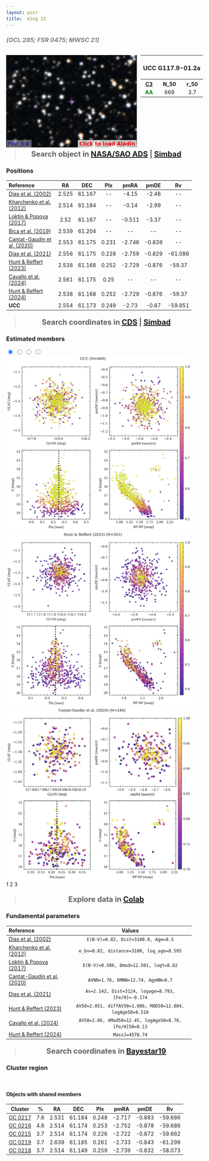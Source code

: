 ```yaml
---
layout: post
title:  King 13
---
```

<h3><span style="color: #808080;"><i>(OCL 285; FSR 0475; MWSC 21)</i></span></h3><div style="display: flex; justify-content: space-between; width:720px;height:250px">
<div style="text-align: center;">

<!-- Static image + data attributes for FOV and target -->
<img id="aladin_img"
     data-umami-event="aladin_load"
     src="https://raw.githubusercontent.com/ucc23/Q2N/main/plots/king13_aladin.webp"
     alt="Click to load Aladin Lite" 
     style="width:355px;height:250px; cursor: pointer;"
     data-fov="0.123" 
     data-target="2.554 61.173"/>
<!-- Div to contain Aladin Lite viewer -->
<div id="aladin-lite-div" style="width:355px;height:250px;display:none;"></div>
<!-- Aladin Lite script (will be loaded after the image is clicked) -->
<script src="{{ site.baseurl }}/scripts/aladin_load.js"></script>

</div>
<!-- Left block -->

<table style="width:355px;height:250px;">
  <!-- Row 1 (title) -->
  <tr>
    <td colspan="5"><h3>UCC G117.9-01.2a</h3></td>
  </tr>
  <!-- Row 2 -->
  <tr>
    <th style="text-align: center;"><a href="https://ucc.ar/faq#what-is-the-c3-parameter" title="Combined class">C3</a></th>
    <th style="text-align: center;"><div title="Stars with membership probability >50%">N_50</div></th>
    <th style="text-align: center;"><div title="Radius that contains half the members [arcmin]">r_50</div></th>
  </tr>
  <!-- Row 3 -->
  <tr>
    <td style="text-align: center;"><span style="color: green; font-weight: bold;">A</span><span style="color: green; font-weight: bold;">A</span></td>
    <td style="text-align: center;">669</td>
    <td style="text-align: center;">3.7</td>
  </tr>
</table>
</div>

> <p style="text-align:center; font-weight: bold; font-size:20px">Search object in <a data-umami-event="nasa_search" href="https://ui.adsabs.harvard.edu/search/q=%20collection%3Aastronomy%20body%3A%22King%2013%22&sort=date%20desc%2C%20bibcode%20desc&p_=0" target="_blank">NASA/SAO ADS</a> | <a data-umami-event="simbad_search" href="https://simbad.cds.unistra.fr/simbad/sim-id-refs?Ident=king13" target="_blank">Simbad</a></p>


### Positions

| Reference    | RA    | DEC   | Plx  | pmRA  | pmDE   |  Rv  |
| :---         | :---: | :---: | :---: | :---: | :---: | :---: |
|[Dias et al. (2002)](https://ui.adsabs.harvard.edu/abs/2002A%26A...389..871D) | 2.525 | 61.167 | -- | -4.15 | -2.46 | -- |
|[Kharchenko et al. (2012)](https://ui.adsabs.harvard.edu/abs/2012A%26A...543A.156K) | 2.514 | 61.184 | -- | -0.14 | -2.99 | -- |
|[Loktin & Popova (2017)](https://ui.adsabs.harvard.edu/abs/2017AstBu..72..257L) | 2.52 | 61.167 | -- | -0.511 | -3.37 | -- |
|[Bica et al. (2019)](https://ui.adsabs.harvard.edu/abs/2019AJ....157...12B) | 2.539 | 61.204 | -- | -- | -- | -- |
|[Cantat-Gaudin et al. (2020)](https://ui.adsabs.harvard.edu/abs/2020A%26A...640A...1C) | 2.553 | 61.175 | 0.231 | -2.746 | -0.839 | -- |
|[Dias et al. (2021)](https://ui.adsabs.harvard.edu/abs/2021MNRAS.504..356D) | 2.556 | 61.175 | 0.228 | -2.759 | -0.829 | -61.086 |
|[Hunt & Reffert (2023)](https://ui.adsabs.harvard.edu/abs/2023A%26A...673A.114H) | 2.538 | 61.168 | 0.252 | -2.729 | -0.876 | -59.37 |
|[Cavallo et al. (2024)](https://ui.adsabs.harvard.edu/abs/2024AJ....167...12C) | 2.561 | 61.175 | 0.25 | -- | -- | -- |
|[Hunt & Reffert (2024)](https://ui.adsabs.harvard.edu/abs/2024A%26A...686A..42H) | 2.538 | 61.168 | 0.252 | -2.729 | -0.876 | -59.37 |
| **UCC** |2.554 | 61.173 | 0.249 | -2.73 | -0.87 | -59.851 |

> <p style="text-align:center; font-weight: bold; font-size:20px">Search coordinates in <a data-umami-event="cds_coord_search" href="https://cdsportal.u-strasbg.fr/?target=2.554,+61.173" target="_blank">CDS</a> | <a data-umami-event="simbad_coord_search" href="https://simbad.cds.unistra.fr/mobile/object_list.html?coord=2.554%2061.173&output=json&radius=5&userEntry=king13" target="_blank">Simbad</a></p>

### Estimated members

<div class="carousel">
<input type="radio" name="radio-btn" id="slide1" checked>
<input type="radio" name="radio-btn" id="slide1">
<input type="radio" name="radio-btn" id="slide2">
<input type="radio" name="radio-btn" id="slide3">
<div class="slides">
<div class="slide">
<a href="https://raw.githubusercontent.com/ucc23/Q2N/main/plots/UCC/king13.webp" target="_blank">
<img src="https://raw.githubusercontent.com/ucc23/Q2N/main/plots/UCC/king13.webp" alt="King 13 UCC">
</a>
</div>
<div class="slide">
<a href="https://raw.githubusercontent.com/ucc23/Q2N/main/plots/HUNT23/king13.webp" target="_blank">
<img src="https://raw.githubusercontent.com/ucc23/Q2N/main/plots/HUNT23/king13.webp" alt="King 13 HUNT23">
</a>
</div>
<div class="slide">
<a href="https://raw.githubusercontent.com/ucc23/Q2N/main/plots/CANTAT20/king13.webp" target="_blank">
<img src="https://raw.githubusercontent.com/ucc23/Q2N/main/plots/CANTAT20/king13.webp" alt="King 13 CANTAT20">
</a>
</div>
</div>
<div class="indicators">
<label for="slide1">1</label>
<label for="slide2">2</label>
<label for="slide3">3</label>
</div>
</div>


> <p style="text-align:center; font-weight: bold; font-size:20px">Explore data in <a data-umami-event="colab" href="https://colab.research.google.com/github/ucc23/ucc/blob/main/assets/notebook.ipynb" target="_blank">Colab</a></p>


### Fundamental parameters

| Reference |  Values |
| :---      |  :---:  |
| [Dias et al. (2002)](https://ui.adsabs.harvard.edu/abs/2002A%26A...389..871D) | `E(B-V)=0.82, Dist=3100.0, Age=8.5` |
| [Kharchenko et al. (2012)](https://ui.adsabs.harvard.edu/abs/2012A%26A...543A.156K) | `e_bv=0.82, distance=3100, log_age=8.595` |
| [Loktin & Popova (2017)](https://ui.adsabs.harvard.edu/abs/2017AstBu..72..257L) | `E(B-V)=0.506, Dmod=12.501, logt=8.62` |
| [Cantat-Gaudin et al. (2020)](https://ui.adsabs.harvard.edu/abs/2020A%26A...640A...1C) | `AVNN=1.76, DMNN=12.74, AgeNN=8.7` |
| [Dias et al. (2021)](https://ui.adsabs.harvard.edu/abs/2021MNRAS.504..356D) | `Av=2.142, Dist=3124, logage=8.793, [Fe/H]=-0.174` |
| [Hunt & Reffert (2023)](https://ui.adsabs.harvard.edu/abs/2023A%26A...673A.114H) | `AV50=2.051, diffAV50=1.086, MOD50=12.804, logAge50=8.518` |
| [Cavallo et al. (2024)](https://ui.adsabs.harvard.edu/abs/2024AJ....167...12C) | `AV50=2.06, dMod50=12.45, logAge50=8.78, [Fe/H]50=0.13` |
| [Hunt & Reffert (2024)](https://ui.adsabs.harvard.edu/abs/2024A%26A...686A..42H) | `MassJ=4578.74` |

> <p style="text-align:center; font-weight: bold; font-size:20px">Search coordinates in <a data-umami-event="bayestar" href="http://argonaut.skymaps.info/query?lon=117.983%20&lat=-1.301&coordsys=gal&mapname=bayestar2019" target="_blank">Bayestar19</a></p>


### Cluster region

<html lang="en">
  <body>
    <center>
    <div id="plot-params"
         data-oc-name="king13"
         data-ra-center="2.55"
         data-dec-center="61.17"
         data-rad-deg="3.7"
         data-plx="0.249">
    </div>
    <div id="plot-container">
        <div id="plot"></div>
    </div>
    <script defer type="module" src="{{ site.baseurl }}/scripts/radec_scatter.js"></script>
    </center>
  </body>
</html>
<br>


#### Objects with shared members

| Cluster | <span title="Percentage of members that this OC shares with the ones listed">%</span>   | RA   | DEC   | Plx   | pmRA  | pmDE  | Rv    |
| :---:   | :-: |:---: | :---: | :---: | :---: | :---: | :---: |
|[OC 0217](/_clusters/oc0217/)| 7.6 | 2.531 | 61.184 | 0.248 | -2.717 | -0.883 | -59.686 |
|[OC 0216](/_clusters/oc0216/)| 4.6 | 2.514 | 61.174 | 0.253 | -2.752 | -0.878 | -59.686 |
|[OC 0215](/_clusters/oc0215/)| 3.7 | 2.514 | 61.174 | 0.226 | -2.722 | -0.872 | -59.662 |
|[OC 0219](/_clusters/oc0219/)| 3.7 | 2.639 | 61.185 | 0.261 | -2.733 | -0.843 | -61.299 |
|[OC 0218](/_clusters/oc0218/)| 3.7 | 2.514 | 61.149 | 0.259 | -2.739 | -0.832 | -58.073 |